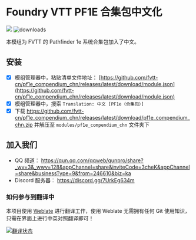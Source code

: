 # Foundry VTT PF1E 合集包中文化

![](https://img.shields.io/badge/Foundry-v9.266-informational) ![downloads](https://img.shields.io/github/downloads/fvtt-cn/pf1e_compendium_chn/total)

本模组为 FVTT 的 Pathfinder 1e 系统合集包加入了中文。

## 安装
- [x] 模组管理器中，粘贴清单文件地址： [https://github.com/fvtt-cn/pf1e_compendium_chn/releases/latest/download/module.json](https://github.com/fvtt-cn/pf1e_compendium_chn/releases/latest/download/module.json)
- [x] 模组管理器中，搜索 `Translation: 中文 [PF1e（合集包）]`
- [x] 下载 https://github.com/fvtt-cn/pf1e_compendium_chn/releases/latest/download/pf1e_compendium_chn.zip 并解压至 `modules/pf1e_compendium_chn` 文件夹下

## 加入我们
- QQ 频道： https://qun.qq.com/qqweb/qunpro/share?_wv=3&_wwv=128&appChannel=share&inviteCode=3cheK&appChannel=share&businessType=9&from=246610&biz=ka
- Discord 服务器： https://discord.gg/7UrkEg634m

### 如何参与到翻译中
本项目使用 [Weblate](https://hosted.weblate.org/) 进行翻译工作，使用 Weblate 无需拥有任何 Git 使用知识，只需在界面上进行中英对照翻译即可！

<a href="https://weblate.dickytwister.org/engage/dnd5e/">
<img src="https://weblate.dickytwister.org/widgets/dnd5e/-/open-graph.png" alt="翻译状态" />
</a>
